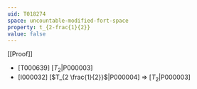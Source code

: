 ```yaml
---
uid: T018274
space: uncountable-modified-fort-space
property: t_{2-frac{1}{2}}
value: false
---
```

[[Proof]]

* [T000639] [$T_2$|P000003]
* [I000032] [$T_{2 \frac{1}{2}}$|P000004] => [$T_2$|P000003]


